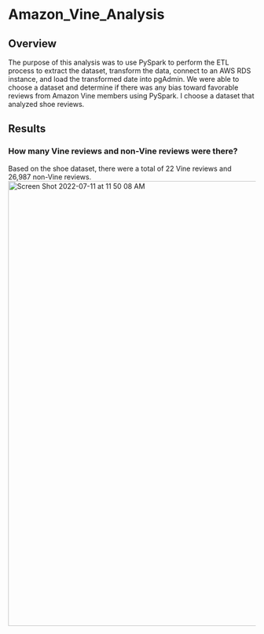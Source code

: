 # Amazon_Vine_Analysis
## Overview
The purpose of this analysis was to use PySpark to perform the ETL process to extract the dataset, transform the data, connect to an AWS RDS instance, and load the transformed date into pgAdmin. We were able to choose a dataset and determine if there was any bias toward favorable reviews from Amazon Vine members using PySpark. I choose a dataset that analyzed shoe reviews.
## Results
### How many Vine reviews and non-Vine reviews were there?
Based on the shoe dataset, there were a total of 22 Vine reviews and 26,987 non-Vine reviews.
<img width="905" alt="Screen Shot 2022-07-11 at 11 50 08 AM" src="https://user-images.githubusercontent.com/101950175/178336781-81bf1336-7a08-410c-a72f-3c4bf497115d.png">
